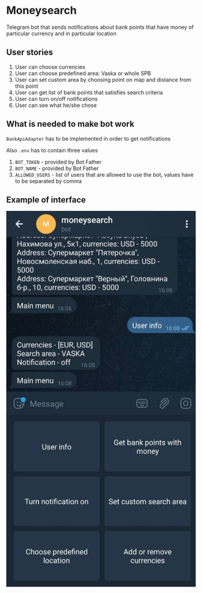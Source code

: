 # Moneysearch

Telegram bot that sends notifications about bank points that have money of particular currency and in particular location

## User stories
1) User can choose currencies
2) User can choose predefined area: Vaska or whole SPB
3) User can set custom area by choosing point on map and distance from this point
4) User can get list of bank points that satisfies search criteria
5) User can turn on/off notifications 
6) User can see what he/she chose

## What is needed to make bot work

`BankApiAdapter` has to be implemented in order to get notifications

Also `.env` has to contain three values
1) `BOT_TOKEN` - provided by Bot Father
2) `BOT_NAME` - provided by Bot Father
3) `ALLOWED_USERS` - list of users that are allowed to use the bot, values have to be separated by comma

## Example of interface

![img.png](example_of_interface.png)
